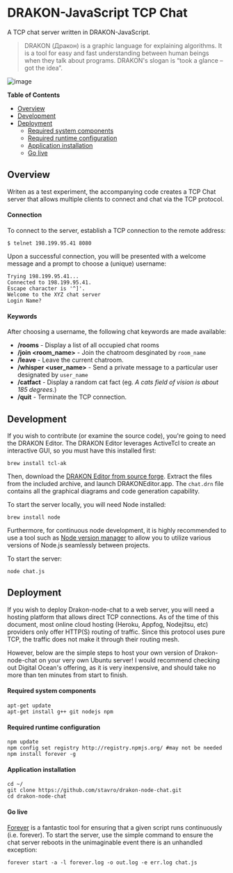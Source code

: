 DRAKON-JavaScript TCP Chat
================
A TCP chat server written in DRAKON-JavaScript.
> DRAKON (Дракон) is a graphic language for explaining algorithms.
> It is a tool for easy and fast understanding between human beings when they talk about 
> programs. DRAKON's slogan is “took a glance – got the idea”. 

![image](https://f.cloud.github.com/assets/2391584/2418053/1b39eece-ab35-11e3-9f4d-84ab005f58f3.png)

**Table of Contents**

- [Overview](#overview)
- [Development](#development)
- [Deployment](#deployment)
  - [Required system components](#required-system-components)
  - [Required runtime configuration](#required-runtime-configuration)
  - [Application installation](#application-installation)
  - [Go live](#go-live)




## Overview

Writen as a test experiment, the accompanying code creates a TCP Chat server that allows multiple clients to connect and chat via the TCP protocol.

#### Connection

To connect to the server, establish a TCP connection to the remote address:

    $ telnet 198.199.95.41 8080
    
Upon a successful connection, you will be presented with a welcome message and a prompt to choose a (unique) username:

    Trying 198.199.95.41...
    Connected to 198.199.95.41.
    Escape character is '^]'.
    Welcome to the XYZ chat server
    Login Name?
    
    
#### Keywords

After choosing a username, the following chat keywords are made available:

* **/rooms** - Display a list of all occupied chat rooms
* **/join <room_name>** - Join the chatroom desginated by `room_name`
* **/leave** - Leave the current chatroom.
* **/whisper <user_name>** - Send a private message to a particular user designated by `user_name`
* **/catfact** - Display a random cat fact (eg. *A cats field of vision is about 185 degrees.*)
* **/quit** - Terminate the TCP connection.

## Development

If you wish to contribute (or examine the source code), you're going to need the DRAKON Editor.  The DRAKON Editor leverages ActiveTcl to create an interactive GUI, so you must have this installed first:

    brew install tcl-ak
    
Then, download the [DRAKON Editor from source forge](http://drakon-editor.sourceforge.net/editor.html#downloads). Extract the files from the included archive, and launch DRAKONEditor.app.  The `chat.drn` file contains all the graphical diagrams and code generation capability.

To start the server locally, you will need Node installed:

    brew install node
    
Furthermore, for continuous node development, it is highly recommended to use a tool such as [Node version manager](https://github.com/creationix/nvm) to allow you to utilize various versions of Node.js seamlessly between projects.

To start the server:

    node chat.js

## Deployment
If you wish to deploy Drakon-node-chat to a web server, you will need a hosting platform that allows direct TCP connections.  As of the time of this document, most online cloud hosting (Heroku, Appfog, Nodejitsu, etc) providers only offer HTTP(S) routing of traffic.  Since this protocol uses pure TCP, the traffic does not make it through their routing mesh.

However, below are the simple steps to host your own version of Drakon-node-chat on your very own Ubuntu server!  I would recommend checking out Digital Ocean's offering, as it is very inexpensive, and should take no more than ten minutes from start to finish.

#### Required system components

    apt-get update
    apt-get install g++ git nodejs npm

#### Required runtime configuration

    npm update
    npm config set registry http://registry.npmjs.org/ #may not be needed
    npm install forever -g
    
#### Application installation

    cd ~/
    git clone https://github.com/stavro/drakon-node-chat.git
    cd drakon-node-chat
    
#### Go live
[Forever](https://github.com/nodejitsu/forever) is a fantastic tool for ensuring that a given script runs continuously (i.e. forever).  To start the server, use the simple command to ensure the chat server reboots in the unimaginable event there is an unhandled exception:

    forever start -a -l forever.log -o out.log -e err.log chat.js




